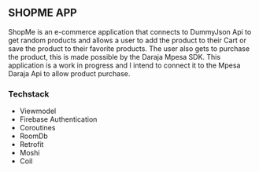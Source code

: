 ## SHOPME APP

ShopMe is an e-commerce application that connects to DummyJson Api to get random products and allows a user to add the product to their Cart or save the product to their favorite products. 
The user also gets to purchase the product, this is made possible by the Daraja Mpesa SDK.
This application is a work in progress and I intend to connect it to the Mpesa Daraja Api to allow product purchase.

### Techstack

* Viewmodel
* Firebase Authentication
* Coroutines
* RoomDb
* Retrofit
* Moshi
* Coil
